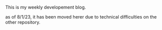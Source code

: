 This is my weekly developement blog.

as of 8/1/23, it has been moved herer due to technical difficulties on the other repository.
